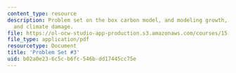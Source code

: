 ```yaml
---
content_type: resource
description: Problem set on the box carbon model, and modeling growth, temperature,
  and climate damage.
file: https://ol-ocw-studio-app-production.s3.amazonaws.com/courses/15-023j-global-climate-change-economics-science-and-policy-spring-2008/b02a0e236c5cb6fc546bdd17445cc75e_assn3.pdf
file_type: application/pdf
resourcetype: Document
title: 'Problem Set #3'
uid: b02a0e23-6c5c-b6fc-546b-dd17445cc75e
---
```

